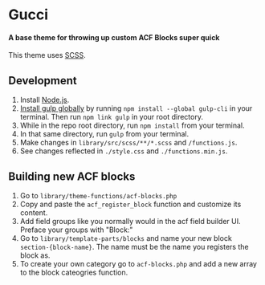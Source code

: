 # Gucci
#### A base theme for throwing up custom ACF Blocks super quick
This theme uses [SCSS](https://sass-lang.com/).

## Development

1. Install [Node.js](https://nodejs.org/en/).
2. [Install gulp globally](https://github.com/gulpjs/gulp/blob/v3.9.1/docs/getting-started.md) by running `npm install --global gulp-cli` in your terminal. Then run `npm link gulp` in your root directory.
3. While in the repo root directory, run `npm install` from your terminal.
4. In that same directory, run `gulp` from your terminal.
6. Make changes in `library/src/scss/**/*.scss` and `/functions.js`.
7. See changes reflected in `./style.css` and `./functions.min.js`.

## Building new ACF blocks

1. Go to `library/theme-functions/acf-blocks.php`
2. Copy and paste the `acf_register_block` function and customize its content.
3. Add field groups like you normally would in the acf field builder UI. Preface your groups with "Block:"
4. Go to `library/template-parts/blocks` and name your new block `section-{block-name}`. The name must be the name you registers the block as.
5. To create your own category go to `acf-blocks.php` and add a new array to the block cateogries function.
